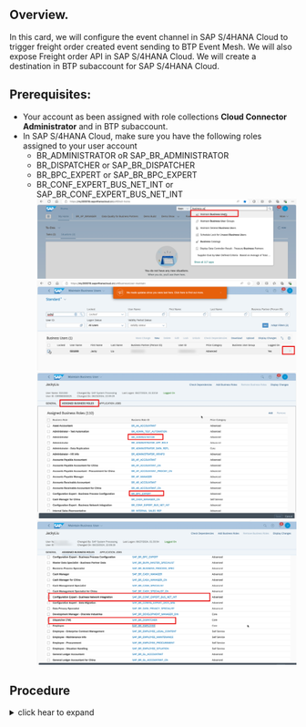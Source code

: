 ## Overview.

In this card, we will configure the event channel in SAP S/4HANA Cloud to trigger freight order created event sending to BTP Event Mesh. We will also expose Freight order API in SAP S/4HANA Cloud. We will create a destination in BTP subaccount for SAP S/4HANA Cloud.

## Prerequisites:

- Your account as been assigned with role collections **Cloud Connector Administrator** and in BTP subaccount.
- In SAP S/4HANA Cloud, make sure you have the following roles assigned to your user account
  - BR_ADMINISTRATOR oR SAP_BR_ADMINISTRATOR
  - BR_DISPATCHER or SAP_BR_DISPATCHER
  - BR_BPC_EXPERT or SAP_BR_BPC_EXPERT
  - BR_CONF_EXPERT_BUS_NET_INT or SAP_BR_CONF_EXPERT_BUS_NET_INT
    ![alt text](image-1.png)
    ![alt text](image-2.png)
    ![alt text](image-3.png)
    ![alt text](image-13.png)

## Procedure

<details>

<summary>click hear to expand</summary>

- 1. Create service key event mesh instance `freightorderattach-messaging` with following command in BAS terminal and show the service content.

```bash
 cf create-service-key freightorderattach-messaging em-key

 cf service-key freightorderattach-messaging em-key > emkey.json
```

![alt text](image.png)

We will use the content of file `emkey.json` to create communication arrangement for communication scenario ID `sap_com_0092` in SAP S/4HANA Cloud.

- 2. In SAP S/4HANA Cloud, Configure communication arrangement in SAP S/4HANA Cloud with communication scenario `SAP_COM_0092` .
     ![alt text](image-4.png)
     ![alt text](image-5.png)

Scenario: SAP_COM_0092

Arrangement Name:ZSAP_COM_0092_FOAT

Communication User: Just click on new to create a new communication user .

Service Key: the content from file `emkey.json` in previous step.

![alt text](image-6.png)

- 3. In SAP S/4HANA Cloud, Configure event channel binding for **freight order created** event.

![alt text](image-8.png)
![alt text](image-9.png)
![alt text](image-10.png)

Input the following value, the click **Create** .

`sap/s4/beh/FreightOrder/Created/v1`

![alt text](image-11.png)
![alt text](image-12.png)

- 4. In SAP S/4HANA Cloud, create communication arrangement to expose the freight order API with Scenario ID SAP_COM_0905.

  - Create communication user

  ![alt text](image-14.png)

  - Create communication system

    ![alt text](image-15.png)
    ![alt text](image-16.png)
    ![alt text](image-17.png)
    ![alt text](image-18.png)

  - Create communication arrangement

    ![alt text](image-19.png)

  - 5. Create destination in BTP subaccount.

    ![alt text](image-20.png)

    Name: `O5PDN`
    Type: `HTTP`
    URL: `<SAP S/4HANA Cloud API URL>`
    User: `<Communication User>`
    Password: `<Communication User Password>`

</details>
